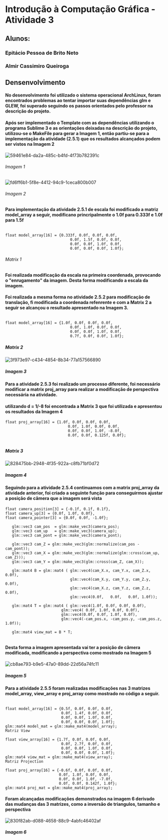 # Introdução à Computação Gráfica - Atividade 3
## <b>Alunos:</b>

### Epitácio Pessoa de Brito Neto

### Almir Cassimiro Queiroga

## Densenvolvimento

#### No desenvolvimento foi utilizado o sistema operacional ArchLinux, foram encontrados problemas ao tentar importar suas dependências glm e GLEW, foi superado seguindo os passos orientados pelo professor na descrição do projeto.
#### Após ser implementado o Template com as dependências utilizando o programa Sublime 3 e as orientações deixadas na descrição do projeto, utilizou-se o MakeFile para gerar a Imagem 1, então partiu-se para a implementação da atividade (2.5.1) que os resultados alcançados podem ser vistos na Imagem 2


![59461e84-da2a-485c-b4fd-4f73b782391c](https://user-images.githubusercontent.com/28552417/101514721-5887c780-395c-11eb-8324-7af0d47d26a6.jpg)
###### Imagem 1


![fd6ff6b1-5f8e-4412-94c9-1ceca800b007](https://user-images.githubusercontent.com/28552417/101514935-9258ce00-395c-11eb-8ff4-1de55f440051.jpg)
###### Imagem 2

#### Para implementação da atividade 2.5.1 de escala foi modificado a matriz model_array a seguir, modificano princripalmente o 1.0f para 0.333f e 1.0f para 1.5f


```

float model_array[16] = {0.333f, 0.0f, 0.0f, 0.0f, 
                             0.0f, 1.5f, 0.0f, 0.0f, 
                             0.0f, 0.0f, 1.0f, 0.0f, 
                             0.0f, 0.0f, 0.0f, 1.0f};
```
                             
###### Matrix 1

#### Foi realizada modificação da escala na primeira coordenada, provocando o "enrugamento" da imagem. Desta forma modificando a escala da imagem.
#### Foi realizada a mesma forma no atividade 2.5.2 para modificação de translação, fi modificada a coordenada refenrente e com a Matrix 2 a seguir se alcançou o resultado apresentado na Imagem 3.

```

float model_array[16] = {1.0f, 0.0f, 0.0f, 0.0f, 
                             0.0f, 1.0f, 0.0f, 0.0f, 
                             0.0f, 0.0f, 1.0f, 0.0f, 
                             0.7f, 0.0f, 0.0f, 1.0f};
```

##### Matrix 2

![3f973e97-c434-4854-8b34-77a157566890](https://user-images.githubusercontent.com/28552417/101520269-0007f880-3963-11eb-9d0c-85156e7d6dde.jpg)

##### Imagem 3

#### Para a atividade 2.5.3 foi realizado um processo diferente, foi necessário modificar a matrix proj_array para realizar a modificação de perspectiva necessária na atividade.
#### utilizando d = 1/-8 foi encontrada a Matrix 3 que foi utilizada e apresentou os resultados da Imagem 4

```
float proj_array[16] = {1.0f, 0.0f, 0.0f, 0.0f, 
                            0.0f, 1.0f, 0.0f, 0.0f, 
                            0.0f, 0.0f, 1.0f, -8.0f, 
                            0.0f, 0.0f, 0.125f, 0.0f};
                            
 ```
 ##### Matrix 3
 
 ![828475bb-2948-4f35-922a-c8fb71bf0d72](https://user-images.githubusercontent.com/28552417/101521097-1a8ea180-3964-11eb-91e3-4c0718f34c02.jpg)
 
 ##### Imagem 4
 
 #### Seguindo para a atividade 2.5.4 continuamos com a matrix proj_array da atividade anterior, foi criado a seguinte função para conseguirmos ajustar a posição de câmera que a imagem será vista 
 
 ```
 float camera_position[3] = {-0.1f, 0.1f, 0.1f},
float camera_up[3] = {0.0f, 1.0f, 0.0f},
float camera_pointer[3] = {0.0f, 0.0f, -1.0f};
          
    glm::vec3 cam_pos  = glm::make_vec3(camera_pos);
    glm::vec3 cam_up   = glm::make_vec3(camera_up);
    glm::vec3 cam_pont = glm::make_vec3(camera_pont);

    glm::vec3 cam_Z = glm::make_vec3(glm::normalize(cam_pos - cam_pont));
    glm::vec3 cam_X = glm::make_vec3(glm::normalize(glm::cross(cam_up, cam_Z)));
    glm::vec3 cam_Y = glm::make_vec3(glm::cross(cam_Z, cam_X));

    glm::mat4 B = glm::mat4 ( glm::vec4(cam_X.x, cam_Y.x, cam_Z.x, 0.0f),
                              glm::vec4(cam_X.y, cam_Y.y, cam_Z.y, 0.0f),
                              glm::vec4(cam_X.z, cam_Y.z, cam_Z.z, 0.0f),
                              glm::vec4(0.0f,   0.0f,   0.0f, 1.0f));

    glm::mat4 T = glm::mat4 ( glm::vec4(1.0f, 0.0f, 0.0f, 0.0f),
                          glm::vec4( 0.0f, 1.0f, 0.0f, 0.0f),
                          glm::vec4(0.0f, 0.0f, 1.0f, 0.0f),
                          glm::vec4(-cam_pos.x, -cam_pos.y, -cam_pos.z, 1.0f));

    glm::mat4 view_mat = B * T;
    

```
#### Desta forma a imagem apresentada vai ter a posição de câmera modificada, modificando a perspectiva como mostrado na Imagem 5

![cb8ae793-b9e5-47a0-89dd-22d56a74fc11](https://user-images.githubusercontent.com/28552417/101523372-48c1b080-3967-11eb-9ad8-8a1251f31f04.jpg)

##### Imagem 5

#### Para a atividade 2.5.5 foram realizadas modificações nas 3 matrizes model_array, view_array e proj_array como mostrado no código a seguir. 


```

float model_array[16] = {0.5f, 0.0f, 0.0f, 0.0f, 
                         0.0f, 1.4f, 0.0f, 0.0f, 
                         0.0f, 0.0f, 1.0f, 0.0f, 
                         0.0f, 0.0f, 0.0f, 1.0f};
glm::mat4 model_mat = glm::make_mat4(model_array);
Matriz View

float view_array[16] = {1.7f, 0.0f, 0.0f, 0.0f, 
                         0.0f, 2.7f, 0.0f, 0.0f, 
                         0.0f, 0.0f, 1.0f, 0.0f, 
                         0.0f, 0.0f, 0.0f, 1.0f};
glm::mat4 view_mat = glm::make_mat4(view_array);
Matriz Projection

float proj_array[16] = {-0.6f, 0.0f, 0.0f, 0.0f, 
                        0.0f, 1.0f, 0.0f, 0.0f, 
                        0.0f, 0.0f, 1.0f, -7.0f, 
                        0.0f, 0.0f, 0.142f, 1.0f};
glm::mat4 proj_mat = glm::make_mat4(proj_array);

```

#### Foram alcançadas modificações demonstrados na imagem 6 derivado das mudanças das 3 matrizes, como a inversão de triangulos, tamanho e perspectiva

![830f82ab-d088-4658-88c9-4abfc46402af](https://user-images.githubusercontent.com/28552417/101524020-29775300-3968-11eb-8020-8fec0f1f4968.jpg)

##### Imagem 6

